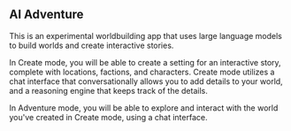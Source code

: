 

## AI Adventure

This is an experimental worldbuilding app that uses large language models to build worlds and create interactive stories.

 In Create mode, you will be able to create a setting for an interactive story, complete with locations, factions, and characters. Create mode utilizes a chat interface that conversationally allows you to add details to your world, and a reasoning engine that keeps track of the details.

 In Adventure mode, you will be able to explore and interact with the world you've created in Create mode, using a chat interface.